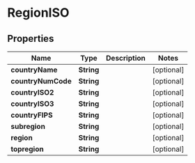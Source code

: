 
# RegionISO

## Properties
Name | Type | Description | Notes
------------ | ------------- | ------------- | -------------
**countryName** | **String** |  |  [optional]
**countryNumCode** | **String** |  |  [optional]
**countryISO2** | **String** |  |  [optional]
**countryISO3** | **String** |  |  [optional]
**countryFIPS** | **String** |  |  [optional]
**subregion** | **String** |  |  [optional]
**region** | **String** |  |  [optional]
**topregion** | **String** |  |  [optional]



